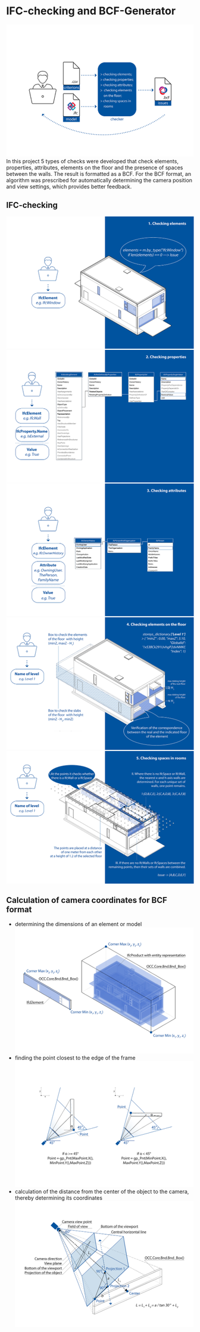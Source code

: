 # IFC-checking and BCF-Generator
![the scheme of work](images/1.Programm.png)
In this project 5 types of checks were developed that check elements, properties, attributes, elements on the floor and the presence of spaces between the walls. The result is formatted as a BCF. For the BCF format, an algorithm was prescribed for automatically determining the camera position and view settings, which provides better feedback.

## IFC-checking

![1 Check](https://github.com/AnastasiiaPanteleeva/IFC-checking-and-BCF-Generator/blob/117fe58e20d09b81398104a76ce91f1264210031/images/1.Checking%20elements.png)
![2 Check](https://github.com/AnastasiiaPanteleeva/IFC-checking-and-BCF-Generator/blob/79e668b4e14ed9a18a5fc64df99e27a8840c4064/images/2.Checking%20properties.png)
![3 Check](https://github.com/AnastasiiaPanteleeva/IFC-checking-and-BCF-Generator/blob/117fe58e20d09b81398104a76ce91f1264210031/images/3.Checking%20attributes.png)
![4 Check](https://github.com/AnastasiiaPanteleeva/IFC-checking-and-BCF-Generator/blob/117fe58e20d09b81398104a76ce91f1264210031/images/4.Checking%20floors.png)
![5 Check](https://github.com/AnastasiiaPanteleeva/IFC-checking-and-BCF-Generator/blob/117fe58e20d09b81398104a76ce91f1264210031/images/5.Checking%20spaces.png)

## Calculation of camera coordinates for BCF format

- determining the dimensions of an element or model
![Model Box](https://github.com/AnastasiiaPanteleeva/IFC-checking-and-BCF-Generator/blob/45bf869c8f15e76b7e2a47bd0a05aef0cc3529f9/images/6.Model%20Box.png)
- finding the point closest to the edge of the frame
![Point](https://github.com/AnastasiiaPanteleeva/IFC-checking-and-BCF-Generator/blob/45bf869c8f15e76b7e2a47bd0a05aef0cc3529f9/images/7.Point.png)
- calculation of the distance from the center of the object to the camera, thereby determining its coordinates
![Camera](https://github.com/AnastasiiaPanteleeva/IFC-checking-and-BCF-Generator/blob/45bf869c8f15e76b7e2a47bd0a05aef0cc3529f9/images/8.Camera.png)
